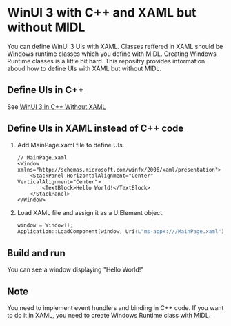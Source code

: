 # WinUI 3 with C++ and XAML but without MIDL
You can define WinUI 3 UIs with XAML. Classes reffered in XAML should be Windows runtime classes which you define with MIDL. Creating Windows Runtime classes is a little bit hard. This repositry provides information aboud how to define UIs with XAML but without MIDL.

## Define UIs in C++
See [WinUI 3 in C++ Without XAML](https://github.com/sotanakamura/winui3-without-xaml)

## Define UIs in XAML instead of C++ code

1. Add MainPage.xaml file to define UIs.

    ```xaml
    // MainPage.xaml
    <Window xmlns="http://schemas.microsoft.com/winfx/2006/xaml/presentation">
        <StackPanel HorizontalAlignment="Center" VerticalAlignment="Center">
            <TextBlock>Hello World!</TextBlock>
        </StackPanel>
    </Window>
    ```

1. Load XAML file and assign it as a UIElement object.

    ```cpp
    window = Window();
    Application::LoadComponent(window, Uri(L"ms-appx:///MainPage.xaml"));
    ```

## Build and run
You can see a window displaying "Hello World!"

## Note
You need to implement event hundlers and binding in C++ code. If you want to do it in XAML, you need to create Windows Runtime class with MIDL. 
